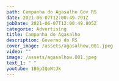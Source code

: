 ```yaml
---
path: Campanha do Agasalho Gov RS
date: 2021-06-07T12:00:49.791Z
jobDate: 2021-06-07T12:00:49.805Z
categorie: Advertising
title: Campanha do Agasalho
description: Governo do RS
cover_image: /assets/agasalhow.001.jpeg
video: ""
image: /assets/agasalhow.001.jpeg
text_1: " "
youtube: 1B6pIQoWtJk
---
```

